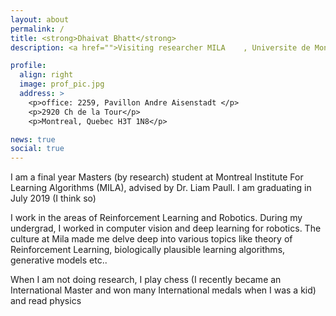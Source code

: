 ```yaml
---
layout: about
permalink: /
title: <strong>Dhaivat Bhatt</strong> 
description: <a href="">Visiting researcher MILA	, Universite de Montreal</a>. Researcher

profile:
  align: right
  image: prof_pic.jpg
  address: >
    <p>office: 2259, Pavillon Andre Aisenstadt </p>
    <p>2920 Ch de la Tour</p>
    <p>Montreal, Quebec H3T 1N8</p>

news: true
social: true
---
```


I am a final year Masters (by research) student at Montreal Institute For Learning Algorithms (MILA), advised by Dr. Liam Paull. I am graduating in July 2019 (I think so)

I work in the areas of Reinforcement Learning and Robotics. During my undergrad, I worked in computer vision and deep learning for robotics. The culture at Mila made me delve deep into various topics like theory of Reinforcement Learning, biologically plausible learning algorithms, generative models etc.. 

When I am not doing research, I play chess (I recently became an International Master and won many International medals when I was a kid) and read physics
